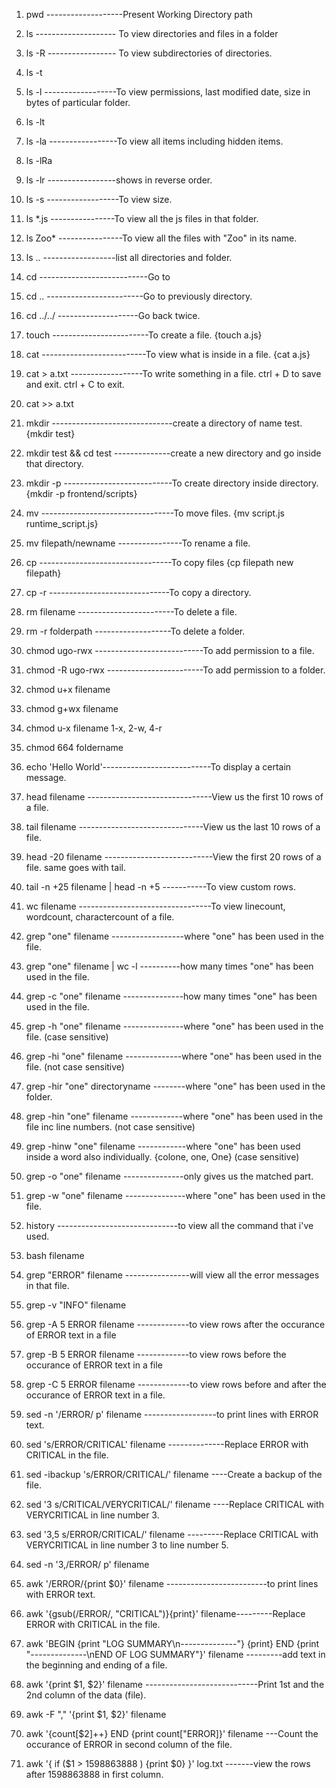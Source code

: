 1. pwd -------------------Present Working Directory path
2. ls -------------------- To view directories and files in a folder
3. ls -R ----------------- To view subdirectories of directories.
4. ls -t
5. ls -l ------------------To view permissions, last modified date, size in bytes of particular folder.
6. ls -lt
7. ls -la -----------------To view all items including hidden items.
8. ls -lRa
9. ls -lr -----------------shows in reverse order.
10. ls -s ------------------To view size.
11. ls \*.js ----------------To view all the js files in that folder.
12. ls Zoo\* ----------------To view all the files with "Zoo" in its name.
13. ls .. ------------------list all directories and folder.

14. cd ---------------------------Go to
15. cd .. ------------------------Go to previously directory.
16. cd ../../ --------------------Go back twice.
17. touch ------------------------To create a file. {touch a.js}
18. cat --------------------------To view what is inside in a file. {cat a.js}
19. cat > a.txt ------------------To write something in a file. ctrl + D to save and exit. ctrl + C to exit.
20. cat >> a.txt

21. mkdir ------------------------------create a directory of name test. {mkdir test}
22. mkdir test && cd test --------------create a new directory and go inside that directory.
23. mkdir -p ---------------------------To create directory inside directory. {mkdir -p frontend/scripts}
24. mv ---------------------------------To move files. {mv script.js runtime_script.js}
25. mv filepath/newname ----------------To rename a file.
26. cp ---------------------------------To copy files {cp filepath new filepath}
27. cp -r ------------------------------To copy a directory.
28. rm filename ------------------------To delete a file.
29. rm -r folderpath -------------------To delete a folder.
30. chmod ugo-rwx ---------------------------To add permission to a file.
31. chmod -R ugo-rwx ------------------------To add permission to a folder.
32. chmod u+x filename
33. chmod g+wx filename
34. chmod u-x filename
    1-x, 2-w, 4-r
35. chmod 664 foldername

36. echo 'Hello World'---------------------------To display a certain message.
37. head filename -------------------------------View us the first 10 rows of a file.
38. tail filename -------------------------------View us the last 10 rows of a file.
39. head -20 filename ---------------------------View the first 20 rows of a file. same goes with tail.
40. tail -n +25 filename | head -n +5 -----------To view custom rows.
41. wc filename ---------------------------------To view linecount, wordcount, charactercount of a file.

42. grep "one" filename ------------------where "one" has been used in the file.
43. grep "one" filename | wc -l ----------how many times "one" has been used in the file.
44. grep -c "one" filename ---------------how many times "one" has been used in the file.
45. grep -h "one" filename ---------------where "one" has been used in the file. (case sensitive)
46. grep -hi "one" filename --------------where "one" has been used in the file. (not case sensitive)
47. grep -hir "one" directoryname --------where "one" has been used in the folder.
48. grep -hin "one" filename -------------where "one" has been used in the file inc line numbers. (not case sensitive)
49. grep -hinw "one" filename ------------where "one" has been used inside a word also individually. {colone, one, One} (case sensitive)
50. grep -o "one" filename ---------------only gives us the matched part.
51. grep -w "one" filename ---------------where "one" has been used in the file.
52. history ------------------------------to view all the command that i've used.
53. bash filename
54. grep "ERROR" filename ----------------will view all the error messages in that file.
55. grep -v "INFO" filename
56. grep -A 5 ERROR filename -------------to view rows after the occurance of ERROR text in a file
57. grep -B 5 ERROR filename -------------to view rows before the occurance of ERROR text in a file
58. grep -C 5 ERROR filename -------------to view rows before and after the occurance of ERROR text in a file.

59. sed -n '/ERROR/ p' filename ------------------to print lines with ERROR text.
60. sed 's/ERROR/CRITICAL' filename --------------Replace ERROR with CRITICAL in the file.
61. sed -ibackup 's/ERROR/CRITICAL/' filename ----Create a backup of the file.
62. sed '3 s/CRITICAL/VERYCRITICAL/' filename ----Replace CRITICAL with VERYCRITICAL in line number 3.
63. sed '3,5 s/ERROR/CRITICAL/' filename ---------Replace CRITICAL with VERYCRITICAL in line number 3 to line number 5.
64. sed -n '3,/ERROR/ p' filename

65. awk '/ERROR/{print $0}' filename -------------------------to print lines with ERROR text.
66. awk '{gsub(/ERROR/, "CRITICAL")}{print}' filename---------Replace ERROR with CRITICAL in the file.
67. awk 'BEGIN {print "LOG SUMMARY\n--------------"} {print} END {print "--------------\nEND OF LOG SUMMARY"}' filename ---------add text in the beginning and ending of a file.
68. awk '{print $1, $2}' filename ----------------------------Print 1st and the 2nd column of the data (file).
69. awk -F "," '{print $1, $2}' filename
70. awk '{count[$2]++} END {print count["ERROR]}' filename ---Count the occurance of ERROR in second column of the file.
71. awk '{ if ($1 > 1598863888 ) {print $0} }' log.txt -------view the rows after 1598863888 in first column.
